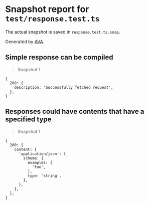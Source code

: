 # Snapshot report for `test/response.test.ts`

The actual snapshot is saved in `response.test.ts.snap`.

Generated by [AVA](https://ava.li).

## Simple response can be compiled

> Snapshot 1

    {
      200: {
        description: 'Successfully fetched request',
      },
    }

## Responses could have contents that have a specified type

> Snapshot 1

    {
      200: {
        content: {
          'application/json': {
            schema: {
              examples: [
                'foo',
              ],
              type: 'string',
            },
          },
        },
      },
    }
